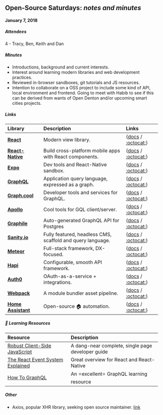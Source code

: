 ## Open-Source Saturdays: _notes and minutes_

#### January 7, 2018

##### Attendees

4 - Tracy, Ben, Keith and Dan

##### _Minutes_

* Introductions, background and current interests.
* Interest around learning modern libraries and web development practices.
* Reviewed in-browser sandboxes, git tutorials and JS resources.
* Intention to collaborate on a OSS project to include some kind of API, local environment and frontend.
  Going to meet with Habib to see if this can be derived from wants of Open Denton and/or upcoming
  smart cities projects.

##### Links

| Library              | Description                                                | Links                                                                                                                               |
| :------------------- | :--------------------------------------------------------- | :---------------------------------------------------------------------------------------------------------------------------------- |
| **[React]**          | Modern view library.                                       | ([docs](https://reactjs.org/docs/hello-world.html) / [:octocat:](https://github.com/facebook/react/))                               |
| **[React-Native]**   | Build cross-platform mobile apps with React components.    | ([docs](https://facebook.github.io/react-native/docs/getting-started.html) / [:octocat:](https://github.com/facebook/react-native)) |
| **[Expo]**           | Dev tools and React-Native sandbox.                        | ([docs](https://docs.expo.io) / [:octocat:](https://github.com/expo/expo))                                                          |
| **[GraphQL]**        | Application query language, expressed as a graph.          | ([docs](http://graphql.org/learn/) / [:octocat:](https://github.com/graphql/graphql-js))                                            |
| **[Graph.cool]**     | Developer tools and services for GraphQL.                  | ([docs](http://www.graph.cool/docs) / [:octocat:](https://github.com/graphcool))                                                    |
| **[Apollo]**         | Cool tools for GQL client/server.                          | ([docs](https://www.apollographql.com/docs/) / [:octocat:](https://github.com/apollographql))                                       |
| **[Graphile]**       | Auto-generated GraphQL API for Postgres                    | ([docs](https://www.graphile.org/postgraphile/introduction/) / [:octocat:](https://github.com/postgraphql/postgraphql))             |
| **[Sanity.io]**      | Fully featured, headless CMS, scaffold and query language. | ([docs](https://www.sanity.io/docs/introduction/getting-started) / [:octocat:](https://github.com/sanity-io/sanity))                |
| **[Meteor]**         | Full-stack framework, DX-focused.                          | ([docs](http://docs.meteor.com) / [:octocat:](https://github.com/meteor/meteor))                                                    |
| **[Hapi]**           | Configurable, smooth API framework.                        | ([docs](https://hapijs.com/api) / [:octocat:](https://github.com/hapijs/hapi))                                                      |
| **[Auth0]**          | OAuth-as-a-service + integrations.                         | ([docs](https://auth0.com/docs) / [:octocat:](https://github.com/auth0))                                                            |
| **[Webpack]**        | A module bundler asset pipeline.                           | ([docs](https://webpack.js.org/concepts/) / [:octocat:](https://github.com/webpack/webpack))                                        |
| **[Home Assistant]** | Open-source :house: automation.                            | ([docs](https://home-assistant.io/docs/) / [:octocat:](https://github.com/home-assistant/home-assistant))                           |

[React]: https://reactjs.org/
[React-native]: https://facebook.github.io/react-native/
[Expo]: https://expo.io/
[Graphql]: http://graphql.org/
[Graph.cool]: http://www.graph.cool/
[Apollo]: https://www.apollographql.com/
[Graphile]: https://www.graphile.org/
[Sanity.io]: https://www.sanity.io/
[Meteor]: https://www.meteor.com/
[Hapi]: https://hapijs.com/
[Auth0]: https://auth0.com/
[Webpack]: https://webpack.js.org/
[Home assistant]: https://home-assistant.io/


##### :green_book: Learning Resources

| Resource | Description |
| :------------- | :------------- |
| [Robust Client-Side JavaScript](https://molily.de/robust-javascript/)       | A dang-near complete, single page developer guide    |
| [The React Event System Explained](https://levelup.gitconnected.com/how-exactly-does-react-handles-events-71e8b5e359f2?ref=reddit) | Great overview for React and React-Native |
| [How To GraphQL](https://www.howtographql.com/) | An :star:excellent:star: GraphQL learning resource |


##### Other

- Axios, popular XHR library, seeking open source maintainer. [link](http://www.mattzabriskie.com/blog/axios-help-wanted)